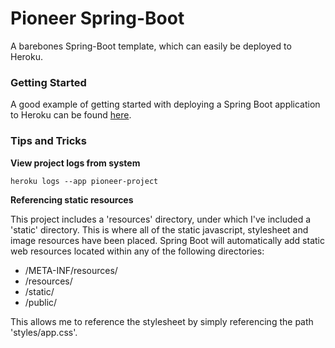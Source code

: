 # Pioneer Spring-Boot

A barebones Spring-Boot template, which can easily be deployed to Heroku.

### Getting Started

A good example of getting started with deploying a Spring Boot application to
Heroku can be found [here]("https://devcenter.heroku.com/articles/deploying-spring-boot-apps-to-heroku").

### Tips and Tricks

__View project logs from system__

    heroku logs --app pioneer-project

__Referencing static resources__

This project includes a 'resources' directory, under which I've included 
a 'static' directory.  This is where all of the static javascript, stylesheet
and image resources have been placed.  Spring Boot will automatically add
static web resources located within any of the following directories:

* /META-INF/resources/
* /resources/
* /static/
* /public/

This allows me to reference the stylesheet by simply referencing the path 'styles/app.css'.

